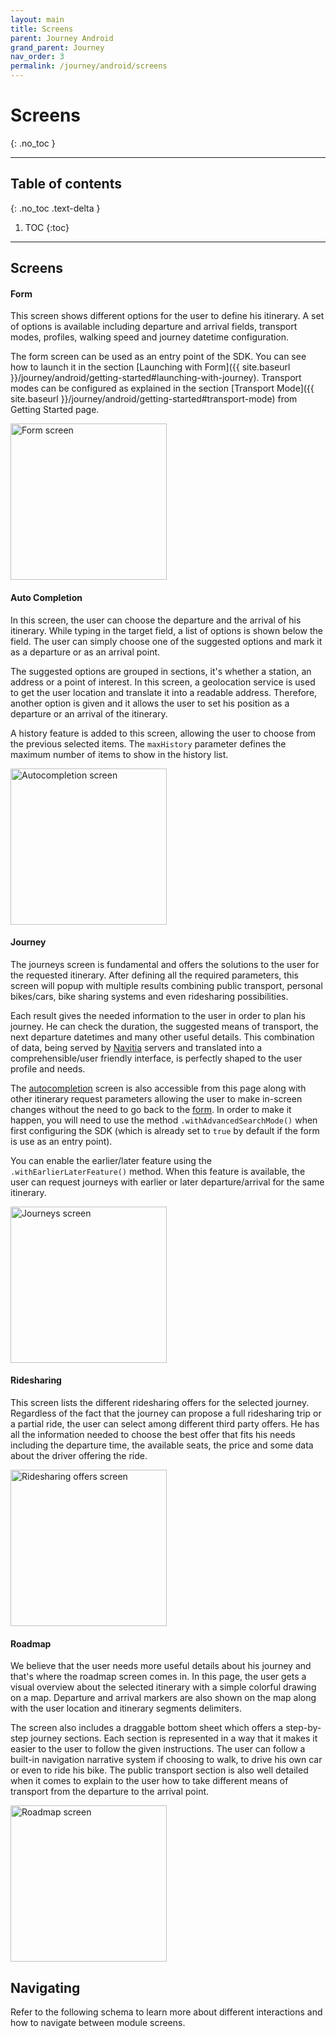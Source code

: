 ```yaml
---
layout: main
title: Screens
parent: Journey Android
grand_parent: Journey
nav_order: 3
permalink: /journey/android/screens
---
```


# Screens
{: .no_toc }

---

## Table of contents
{: .no_toc .text-delta }

1. TOC
{:toc}

---

## Screens

#### Form

This screen shows different options for the user to define his itinerary. A set of options is available including departure and arrival fields, transport modes, profiles, walking speed and journey datetime configuration.

The form screen can be used as an entry point of the SDK. You can see how to launch it in the section [Launching with Form]({{ site.baseurl }}/journey/android/getting-started#launching-with-journey).
Transport modes can be configured as explained in the section [Transport Mode]({{ site.baseurl }}/journey/android/getting-started#transport-mode) from Getting Started page.

<img src="{{ site.baseurl }}/assets/img/journey_android_form_screen.png" alt="Form screen" width="250"/>

#### Auto Completion

In this screen, the user can choose the departure and the arrival of his itinerary. While typing in the target field, a list of options is shown below the field. The user can simply choose one of the suggested options and mark it as a departure or as an arrival point.

The suggested options are grouped in sections, it's whether a station, an address or a point of interest.
In this screen, a geolocation service is used to get the user location and translate it into a readable address. Therefore, another option is given and it allows the user to set his position as a departure or an arrival of the itinerary.

A history feature is added to this screen, allowing the user to choose from the previous selected items. The `maxHistory` parameter defines the maximum number of items to show in the history list.

<img src="{{ site.baseurl }}/assets/img/journey_android_autocompletion_screen.png" alt="Autocompletion screen" width="250"/>

#### Journey

The journeys screen is fundamental and offers the solutions to the user for the requested itinerary.
After defining all the required parameters, this screen will popup with multiple results combining public transport, personal bikes/cars, bike sharing systems and even ridesharing possibilities.

Each result gives the needed information to the user in order to plan his journey. He can check the duration, the suggested means of transport, the next departure datetimes and many other useful details. This combination of data, being served by [Navitia](http://doc.navitia.io) servers and translated into a comprehensible/user friendly interface, is perfectly shaped to the user profile and needs.

The [autocompletion](#autocompletion) screen is also accessible from this page along with other itinerary request parameters allowing the user to make in-screen changes without the need to go back to the [form](#form). In order to make it happen, you will need to use the method `.withAdvancedSearchMode()` when first configuring the SDK (which is already set to `true` by default if the form is use as an entry point).

You can enable the earlier/later feature using the `.withEarlierLaterFeature()` method. When this feature is available, the user can request journeys with earlier or later departure/arrival for the same itinerary.

<img src="{{ site.baseurl }}/assets/img/journey_android_journeys_screen.png" alt="Journeys screen" width="250"/>

#### Ridesharing

This screen lists the different ridesharing offers for the selected journey. Regardless of the fact that the journey can propose a full ridesharing trip or a partial ride, the user can select among different third party offers. He has all the information needed to choose the best offer that fits his needs including the departure time, the available seats, the price and some data about the driver offering the ride.

<img src="{{ site.baseurl }}/assets/img/journey_android_ridesharing_offers_screen.png" alt="Ridesharing offers screen" width="250"/>

#### Roadmap

We believe that the user needs more useful details about his journey and that's where the roadmap screen comes in. In this page, the user gets a visual overview about the selected itinerary with a simple colorful drawing on a map. Departure and arrival markers are also shown on the map along with the user location and itinerary segments delimiters.

The screen also includes a draggable bottom sheet which offers a step-by-step journey sections. Each section is represented in a way that it makes it easier to the user to follow the given instructions. The user can follow a built-in navigation narrative system if choosing to walk, to drive his own car or even to ride his bike. The public transport section is also well detailed when it comes to explain to the user how to take different means of transport from the departure to the arrival point.

<img src="{{ site.baseurl }}/assets/img/journey_android_roadmap_screen.png" alt="Roadmap screen" width="250"/>

## Navigating

Refer to the following schema to learn more about different interactions and how to navigate between module screens.
